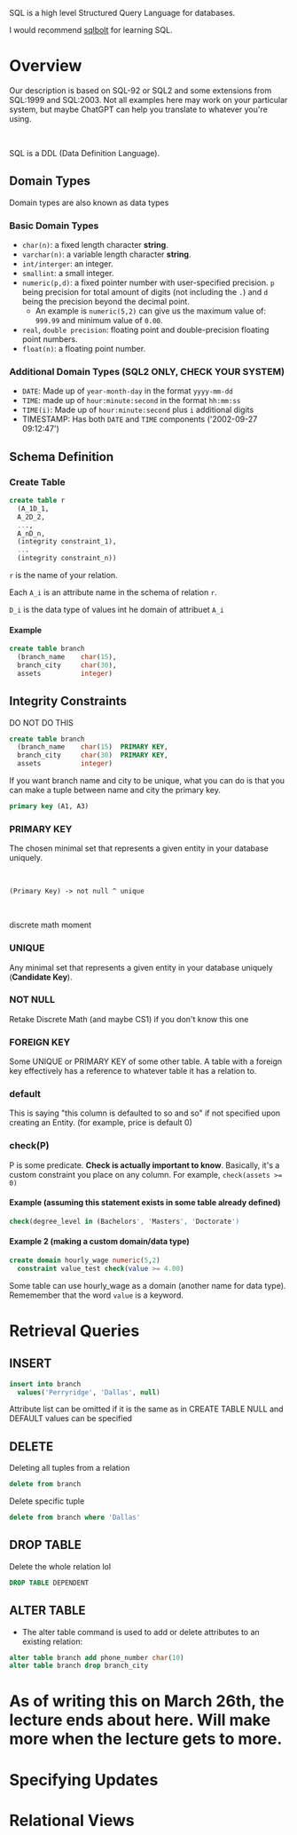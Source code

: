 SQL is a high level Structured Query Language for databases. 

I would recommend [sqlbolt](sqlbolt.com) for learning SQL.

# Overview
Our description is based on SQL-92 or SQL2 and some extensions from SQL:1999 and SQL:2003. Not all examples here may work on your particular system, but maybe ChatGPT can help you translate to whatever you're using. 

<br>

SQL is a DDL (Data Definition Language).

## Domain Types
Domain types are also known as data types
### Basic Domain Types
* `char(n)`: a fixed length character **string**.
* `varchar(n)`: a variable length character **string**.
* `int/interger`: an integer.
* `smallint`: a small integer.
* `numeric(p,d)`: a fixed pointer number with user-specified precision. `p` being precision for total amount of digits (not including the `.`) and `d` being the precision beyond the decimal point.
  * An example is `numeric(5,2)` can give us the maximum value of: `999.99` and minimum value of `0.00`.
* `real`, `double precision`: floating point and double-precision floating point numbers.
* `float(n)`: a floating point number.
### Additional Domain Types (SQL2 ONLY, CHECK YOUR SYSTEM)
* `DATE`: Made up of `year-month-day` in the format `yyyy-mm-dd`
* `TIME`: made up of `hour:minute:second` in the format `hh:mm:ss`
* `TIME(i)`: Made up of `hour:minute:second` plus `i` additional digits
* TIMESTAMP: Has both `DATE` and `TIME` components ('2002-09-27 09:12:47')


## Schema Definition
### Create Table
```SQL
create table r
  (A_1D_1,
  A_2D_2,
  ...,
  A_nD_n,
  (integrity constraint_1),
  ...
  (integrity constraint_n))
```
`r` is the name of your relation.

Each `A_i` is an attribute name in the schema of relation `r`.

`D_i` is the data type of values int he domain of attribuet `A_i`

#### Example
```SQL
create table branch
  (branch_name    char(15),
  branch_city     char(30),
  assets          integer)
```

## Integrity Constraints
DO NOT DO THIS
```SQL
create table branch
  (branch_name    char(15)  PRIMARY KEY,
  branch_city     char(30)  PRIMARY KEY,
  assets          integer)
```
If you want branch name and city to be unique, what you can do is that you can make a tuple between name and city the primary key.
```SQL
primary key (A1, A3)
```
### PRIMARY KEY
The chosen minimal set that represents a given entity in your database uniquely.

<br>

`(Primary Key) -> not null ^ unique`

<br>

discrete math moment
### UNIQUE
Any minimal set that represents a given entity in your database uniquely (**Candidate Key**).
### NOT NULL
Retake Discrete Math (and maybe CS1) if you don't know this one
### FOREIGN KEY
Some UNIQUE or PRIMARY KEY of some other table. A table with a foreign key effectively has a reference to whatever table it has a relation to. 
### default
This is saying "this column is defaulted to so and so" if not specified upon creating an Entity. (for example, price is default 0)
### check(P)
P is some predicate. **Check is actually important to know**. Basically, it's a custom constraint you place on any column. For example, `check(assets >= 0)`
#### Example (assuming this statement exists in some table already defined)
```SQL
check(degree_level in (Bachelors', 'Masters', 'Doctorate')
```
#### Example 2 (making a custom domain/data type)
```SQL
create domain hourly_wage numeric(5,2)
  constraint value_test check(value >= 4.00)
```
Some table can use hourly_wage as a domain (another name for data type). Rememember that the word `value` is a keyword. 
# Retrieval Queries
## INSERT
```SQL
insert into branch
  values('Perryridge', 'Dallas', null)
```
Attribute list can be omitted if it is the same as in CREATE TABLE
NULL and DEFAULT values can be specified
## DELETE
Deleting all tuples from a relation
```SQL
delete from branch
```
Delete specific tuple
```SQL
delete from branch where 'Dallas'
```
## DROP TABLE
Delete the whole relation lol
```SQL
DROP TABLE DEPENDENT
```
## ALTER TABLE
* The alter table command is used to add or delete attributes to an existing relation:
```SQL
alter table branch add phone_number char(10)
alter table branch drop branch_city
```

# As of writing this on March 26th, the lecture ends about here. Will make more when the lecture gets to more. 

# Specifying Updates

# Relational Views
